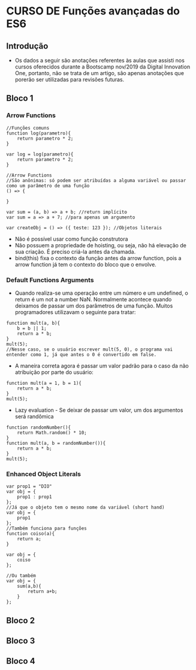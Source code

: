# CURSO DE Funções avançadas do ES6

## Introdução
* Os dados a seguir são anotações referentes às aulas que assisti nos cursos oferecidos durante a Bootscamp nov/2019 da Digital Innovation One, portanto, não se trata de um artigo, são apenas anotações que porerão ser utilizadas para revisões futuras.

## Bloco 1

### Arrow Functions
```
//Funções comuns
function log(parametro){
	return parametro * 2;
}

var log = log(parametro){
	return parametro * 2;
}

//Arrow Functions
//São anônimas: só podem ser atribuídas a alguma variável ou passar como um parâmetro de uma função
() => {
	
}

var sum = (a, b) => a + b; //return implícito
var sum = a => a + 7; //para apenas um argumento

var createObj = () => ({ teste: 123 }); //Objetos literais

```
* Não é possível usar como função construtora
* Não possuem a propriedade de hoisting, ou seja, não há elevação de sua criação. É preciso criá-la antes da chamada.
* bind(this) fixa o contexto da função antes da arrow function, pois a arrow function já tem o contexto do bloco que o envolve.

### Default Functions Arguments
* Quando realiza-se uma operação entre um número e um undefined, o return é um not a number NaN. Normalmente acontece quando deixamos de passar um dos parâmetros de uma função. Muitos programadores utilizavam o seguinte para tratar:
```
function mult(a, b){
	b = b || 1;
	return a * b;
}
mult(5);
//Nesse caso, se o usuário escrever mult(5, 0), o programa vai entender como 1, já que antes o 0 é convertido em false.
```
* A maneira correta agora é passar um valor padrão para o caso da não atribuição por parte do usuário:
```
function mult(a = 1, b = 1){
	return a * b;
}
mult(5);
```
* Lazy evaluation - Se deixar de passar um valor, um dos argumentos será randômica
```
function randomNumber(){
	return Math.random() * 10;
}
function mult(a, b = randomNumber()){
	return a * b;
}
mult(5);
```

### Enhanced Object Literals
```
var prop1 = "DIO"
var obj = {
	prop1 : prop1
};
//Já que o objeto tem o mesmo nome da variável (short hand)
var obj = {
	prop1
};
//Também funciona para funções
function coiso(a){
	return a;
}

var obj = {
	coiso
};

//Ou também
var obj = {
	sum(a,b){
		return a+b;
	}
};
```






























## Bloco 2

## Bloco 3

## Bloco 4
